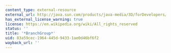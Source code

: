 ```yaml
---
content_type: external-resource
external_url: http://java.sun.com/products/java-media/3D/forDevelopers/J3D_1_2_API/j3dapi/javax/media/j3d/BranchGroup.html
has_external_license_warning: true
license: https://en.wikipedia.org/wiki/All_rights_reserved
status: ''
title: '*BranchGroup*'
uid: 83a59cec-1964-445d-9433-1ae0d46bf6f2
wayback_url: ''
---
```

